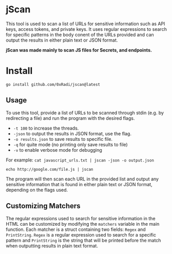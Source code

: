 # jScan
This tool is used to scan a list of URLs for sensitive information such as API keys, access tokens, and private keys. It uses regular expressions to search for specific patterns in the body conent of the URLs provided and can output the results in either plain text or JSON format.

**jScan was made mainly to scan JS files for Secrets, and endpoints.**

# Install
```
go install github.com/0xRadi/jscan@latest
```

## Usage
To use this tool, provide a list of URLs to be scanned through stdin (e.g. by redirecting a file) and run the program with the desired flags.
- `-t 100` to increase the threads.
- `-json` to output the results in JSON format, use the flag.
- `-o results.json` to save results to specific file.
- `-q` for quite mode (no printing only save results to file)
- `-v` to enable verbose mode for debugging

For example:
`cat javascript_urls.txt | jscan -json -o output.json`


`echo http://google.com/file.js | jscan`




The program will then scan each URL in the provided list and output any sensitive information that is found in either plain text or JSON format, depending on the flags used.

## Customizing Matchers
The regular expressions used to search for sensitive information in the HTML can be customized by modifying the `matchers` variable in the main function. Each matcher is a struct containing two fields: `Regex` and `PrintString`. `Regex` is a regular expression used to search for a specific pattern and `PrintString` is the string that will be printed before the match when outputting results in plain text format.
